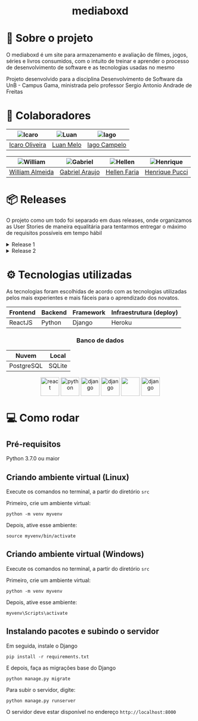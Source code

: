 <h1 align="center"> mediaboxd </h1>

# 📄 Sobre o projeto

O mediaboxd é um site para armazenamento e avaliação de filmes, jogos, séries e livros consumidos, com o intuito de treinar e aprender o processo de desenvolvimento de software e as tecnologias usadas no mesmo

Projeto desenvolvido para a disciplina Desenvolvimento de Software da UnB - Campus Gama, ministrada pelo professor Sergio Antonio Andrade de Freitas

# 🤝 Colaboradores

|![Icaro](https://github.com/icarooliv.png) |![Luan](https://github.com/Luanmq.png)|![Iago](https://github.com/iagoscm.png)|
| - | - | - |
|[Icaro Oliveira](https://github.com/icarooliv)|[Luan Melo](https://github.com/Luanmq) | [Iago Campelo](https://github.com/iagoscm)|

|![William](https://github.com/WillAllmeida.png)|![Gabriel](https://github.com/gabrielvaraujo.png)|![Hellen](https://github.com/Hellen159.png)|![Henrique](https://github.com/HenriPucci.png)
| - | - | - | - |
|[William Almeida](https://github.com/WillAllmeida)|[Gabriel Araujo](https://github.com/gabrielvaraujo)|[Hellen Faria](https://github.com/Hellen159)|[Henrique Pucci](https://github.com/HenriPucci)|

# 📦 Releases

O projeto como um todo foi separado em duas releases, onde organizamos as User Stories de maneira equalitária para tentarmos entregar o máximo de requisitos possíveis em tempo hábil

<details>
<summary>Release 1</summary>

### Foco em conhecer as tecnologias, se ambientar com o processo ágil e implementar features

    - Dojos de Python
    - Dojos de Scrum/Ágil
    - Dojo de Django Básico
    - Dojo de Django Forms
    - Melhorar o protótipo
    - Configuração do projeto
    - US01 - Cadastro de usuário e admin
    - US02 - Login de usuário e admin
    - US03 - Adicionar review (usuário)
    - US06 - Atualizar review (usuário e admin)
    - US05 - Excluir review (usuário e admin)

</details>
<details>
<summary>Release 2</summary>

### Foco em pequenas melhorias nas features principais e conhecer mais do processo de ciclo de vida de um software
    - Dojo e implementação de testes
    - Deploy (Heroku)
    - Pareamento
    - Busca e filtragem
    - Adicionar tags e mídia
    - Correções visuais (CSS/HTML)
### Objetivos extras (não realizamos pois faltou tempo hábil)
    - Organizar playlists de conteúdos
    - Recomendações de mídias
    - Interação com as reviews de outros usuários

</details>

# ⚙️ Tecnologias utilizadas

As tecnologias foram escolhidas de acordo com as tecnologias utilizadas pelos mais experientes e mais fáceis para o aprendizado dos novatos.
<div align="center" style="display: inline_block">

| Frontend |	Backend | Framework | Infraestrutura (deploy) |
| - | - | - | - |
| ReactJS | Python | Django | Heroku |
### Banco de dados
| Nuvem |	Local | 
| - | - |
| PostgreSQL | SQLite |

</div>

<div align="center" style="display: inline_block">
<img align="center" src="https://cdn.jsdelivr.net/gh/devicons/devicon/icons/react/react-original.svg" alt="react" width="50rem"/>
<img align="center" src="https://cdn.jsdelivr.net/gh/devicons/devicon/icons/python/python-original.svg" alt="python" width="50rem"/>
<img align="center" src="https://cdn.jsdelivr.net/gh/devicons/devicon/icons/django/django-plain.svg" alt="django" width="50rem"/>
<img align="center" src="https://cdn.jsdelivr.net/gh/devicons/devicon/icons/heroku/heroku-plain-wordmark.svg" alt="django" width="50rem"/>
<img align="center" src="https://cdn.jsdelivr.net/gh/devicons/devicon/icons/postgresql/postgresql-original.svg" width="50rem"/>
<img align="center" src="https://cdn.jsdelivr.net/gh/devicons/devicon/icons/sqlite/sqlite-original.svg" alt="django" height="50" width="50"/>
</div>

# 💻 Como rodar 

## Pré-requisitos

Python 3.7.0 ou maior

## Criando ambiente virtual (Linux)

Execute os comandos no terminal, a partir do diretório `src`

Primeiro, crie um ambiente virtual:

`python -m venv myvenv` 

Depois, ative esse ambiente:

`source myvenv/bin/activate`

## Criando ambiente virtual (Windows)

Execute os comandos no terminal, a partir do diretório `src`

Primeiro, crie um ambiente virtual:

`python -m venv myvenv` 

Depois, ative esse ambiente:

`myvenv\Scripts\activate`

## Instalando pacotes e subindo o servidor

Em seguida, instale o Django 

`pip install -r requirements.txt`

E depois, faça as migrações base do Django

`python manage.py migrate`

Para subir o servidor, digite:

`python manage.py runserver`

O servidor deve estar disponível no endereço `http://localhost:8000`
